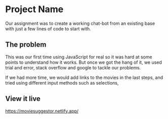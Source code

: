 # Project Name


Our assignment was to create a working chat-bot from an existing base with just a few lines of code to start with.

## The problem

This was our first time using JavaScript for real so it was hard at some points to understand how it works. But once we got the hang of it, we used trial and error, stack overflow and google to tackle our problems.

If we had more time, we would add links to the movies in the last steps, and tried using different input methods such as selections, 

## View it live

https://moviesuggestor.netlify.app/
